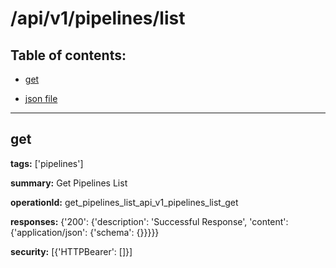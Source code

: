 # /api/v1/pipelines/list

## Table of contents:
- [get](#get)

- [json file](./_api_v1_pipelines_list.json)

---
<a name="get"></a>
## get

**tags:** ['pipelines']

**summary:** Get Pipelines List

**operationId:** get_pipelines_list_api_v1_pipelines_list_get

**responses:** {'200': {'description': 'Successful Response', 'content': {'application/json': {'schema': {}}}}}

**security:** [{'HTTPBearer': []}]

